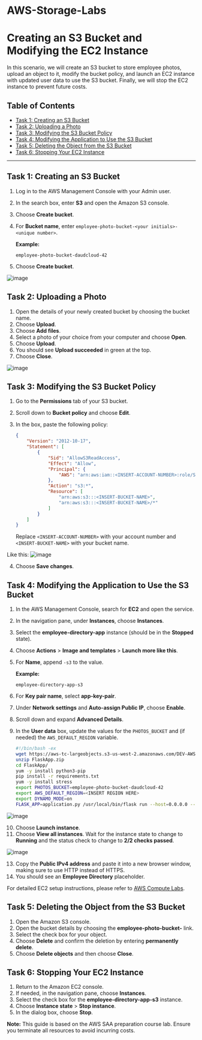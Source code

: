 # AWS-Storage-Labs

# Creating an S3 Bucket and Modifying the EC2 Instance

In this scenario, we will create an S3 bucket to store employee photos, upload an object to it, modify the bucket policy, and launch an EC2 instance with updated user data to use the S3 bucket. Finally, we will stop the EC2 instance to prevent future costs.

## Table of Contents
- [Task 1: Creating an S3 Bucket](#task-1-creating-an-s3-bucket)
- [Task 2: Uploading a Photo](#task-2-uploading-a-photo)
- [Task 3: Modifying the S3 Bucket Policy](#task-3-modifying-the-s3-bucket-policy)
- [Task 4: Modifying the Application to Use the S3 Bucket](#task-4-modifying-the-application-to-use-the-s3-bucket)
- [Task 5: Deleting the Object from the S3 Bucket](#task-5-deleting-the-object-from-the-s3-bucket)
- [Task 6: Stopping Your EC2 Instance](#task-6-stopping-your-ec2-instance)

---

## Task 1: Creating an S3 Bucket

1. Log in to the AWS Management Console with your Admin user.
2. In the search box, enter **S3** and open the Amazon S3 console.
3. Choose **Create bucket**.
4. For **Bucket name**, enter `employee-photo-bucket-<your initials>-<unique number>`.

    **Example:**
    ```
    employee-photo-bucket-daudcloud-42
    ```
5. Choose **Create bucket**.

![image](https://github.com/user-attachments/assets/8f631b8a-9cf0-4a99-a044-268f9b3e5a82)

## Task 2: Uploading a Photo

1. Open the details of your newly created bucket by choosing the bucket name.
2. Choose **Upload**.
3. Choose **Add files**.
4. Select a photo of your choice from your computer and choose **Open**.
5. Choose **Upload**.
6. You should see **Upload succeeded** in green at the top.
7. Choose **Close**.

![image](https://github.com/user-attachments/assets/f465032c-a18c-40f4-b226-58dc7af0f5ed)

## Task 3: Modifying the S3 Bucket Policy

1. Go to the **Permissions** tab of your S3 bucket.
2. Scroll down to **Bucket policy** and choose **Edit**.
3. In the box, paste the following policy:

    ```json
    {
        "Version": "2012-10-17",
        "Statement": [
            {
                "Sid": "AllowS3ReadAccess",
                "Effect": "Allow",
                "Principal": {
                    "AWS": "arn:aws:iam::<INSERT-ACCOUNT-NUMBER>:role/S3DynamoDBFullAccessRole"
                },
                "Action": "s3:*",
                "Resource": [
                    "arn:aws:s3:::<INSERT-BUCKET-NAME>",
                    "arn:aws:s3:::<INSERT-BUCKET-NAME>/*"
                ]
            }
        ]
    }
    ```

    Replace `<INSERT-ACCOUNT-NUMBER>` with your account number and `<INSERT-BUCKET-NAME>` with your bucket name.
   
Like this:
![image](https://github.com/user-attachments/assets/06f035b4-98bf-48f3-b6fc-790eb6fb58b7)

4. Choose **Save changes**.

## Task 4: Modifying the Application to Use the S3 Bucket

1. In the AWS Management Console, search for **EC2** and open the service.
2. In the navigation pane, under **Instances**, choose **Instances**.
3. Select the **employee-directory-app** instance (should be in the **Stopped** state).
4. Choose **Actions** > **Image and templates** > **Launch more like this**.
5. For **Name**, append `-s3` to the value.

    **Example:**
    ```
    employee-directory-app-s3
    ```

6. For **Key pair name**, select **app-key-pair**.
7. Under **Network settings** and **Auto-assign Public IP**, choose **Enable**.
8. Scroll down and expand **Advanced Details**.
9. In the **User data** box, update the values for the `PHOTOS_BUCKET` and (if needed) the `AWS_DEFAULT_REGION` variable.

    ```bash
    #!/bin/bash -ex
    wget https://aws-tc-largeobjects.s3-us-west-2.amazonaws.com/DEV-AWS-MO-GCNv2/FlaskApp.zip
    unzip FlaskApp.zip
    cd FlaskApp/
    yum -y install python3-pip
    pip install -r requirements.txt
    yum -y install stress
    export PHOTOS_BUCKET=employee-photo-bucket-daudcloud-42
    export AWS_DEFAULT_REGION=<INSERT REGION HERE>
    export DYNAMO_MODE=on
    FLASK_APP=application.py /usr/local/bin/flask run --host=0.0.0.0 --port=80
    ```
![image](https://github.com/user-attachments/assets/0131c704-8634-406b-a978-32da64ec4541)

10. Choose **Launch instance**.
11. Choose **View all instances**. Wait for the instance state to change to **Running** and the status check to change to **2/2 checks passed**.

![image](https://github.com/user-attachments/assets/8ecd4e96-9d86-4758-9a2c-983ea4354d2a)

13. Copy the **Public IPv4 address** and paste it into a new browser window, making sure to use HTTP instead of HTTPS.
14. You should see an **Employee Directory** placeholder.

For detailed EC2 setup instructions, please refer to [AWS Compute Labs](https://github.com/DaudCloud-sudo/AWS-Compute-Labs).

## Task 5: Deleting the Object from the S3 Bucket

1. Open the Amazon S3 console.
2. Open the bucket details by choosing the **employee-photo-bucket-** link.
3. Select the check box for your object.
4. Choose **Delete** and confirm the deletion by entering **permanently delete**.
5. Choose **Delete objects** and then choose **Close**.

## Task 6: Stopping Your EC2 Instance

1. Return to the Amazon EC2 console.
2. If needed, in the navigation pane, choose **Instances**.
3. Select the check box for the **employee-directory-app-s3** instance.
4. Choose **Instance state** > **Stop instance**.
5. In the dialog box, choose **Stop**.


**Note:** This guide is based on the AWS SAA preparation course lab. Ensure you terminate all resources to avoid incurring costs.
